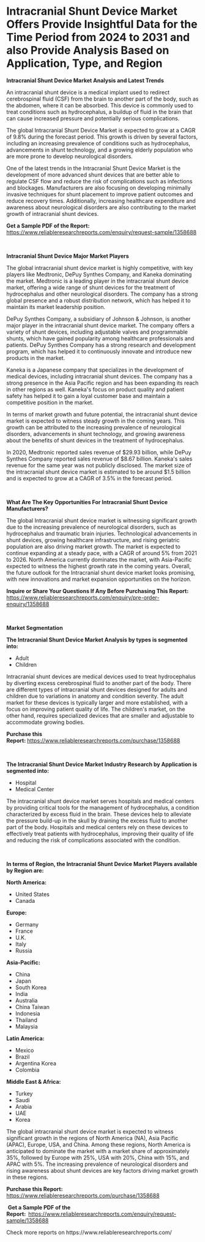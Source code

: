 <p><h1>Intracranial Shunt Device Market Offers Provide Insightful Data for the Time Period from 2024 to 2031 and also Provide Analysis Based on Application, Type, and Region</h1></p><p><strong>Intracranial Shunt Device Market Analysis and Latest Trends</strong></p>
<p><p>An intracranial shunt device is a medical implant used to redirect cerebrospinal fluid (CSF) from the brain to another part of the body, such as the abdomen, where it can be absorbed. This device is commonly used to treat conditions such as hydrocephalus, a buildup of fluid in the brain that can cause increased pressure and potentially serious complications.</p><p>The global Intracranial Shunt Device Market is expected to grow at a CAGR of 9.8% during the forecast period. This growth is driven by several factors, including an increasing prevalence of conditions such as hydrocephalus, advancements in shunt technology, and a growing elderly population who are more prone to develop neurological disorders.</p><p>One of the latest trends in the Intracranial Shunt Device Market is the development of more advanced shunt devices that are better able to regulate CSF flow and reduce the risk of complications such as infections and blockages. Manufacturers are also focusing on developing minimally invasive techniques for shunt placement to improve patient outcomes and reduce recovery times. Additionally, increasing healthcare expenditure and awareness about neurological disorders are also contributing to the market growth of intracranial shunt devices.</p></p>
<p><strong>Get a Sample PDF of the Report:&nbsp;</strong> <a href="https://www.reliableresearchreports.com/enquiry/request-sample/1358688">https://www.reliableresearchreports.com/enquiry/request-sample/1358688</a></p>
<p>&nbsp;</p>
<p><strong>Intracranial Shunt Device Major Market Players</strong></p>
<p><p>The global intracranial shunt device market is highly competitive, with key players like Medtronic, DePuy Synthes Company, and Kaneka dominating the market. Medtronic is a leading player in the intracranial shunt device market, offering a wide range of shunt devices for the treatment of hydrocephalus and other neurological disorders. The company has a strong global presence and a robust distribution network, which has helped it to maintain its market leadership position.</p><p>DePuy Synthes Company, a subsidiary of Johnson & Johnson, is another major player in the intracranial shunt device market. The company offers a variety of shunt devices, including adjustable valves and programmable shunts, which have gained popularity among healthcare professionals and patients. DePuy Synthes Company has a strong research and development program, which has helped it to continuously innovate and introduce new products in the market.</p><p>Kaneka is a Japanese company that specializes in the development of medical devices, including intracranial shunt devices. The company has a strong presence in the Asia Pacific region and has been expanding its reach in other regions as well. Kaneka's focus on product quality and patient safety has helped it to gain a loyal customer base and maintain a competitive position in the market.</p><p>In terms of market growth and future potential, the intracranial shunt device market is expected to witness steady growth in the coming years. This growth can be attributed to the increasing prevalence of neurological disorders, advancements in shunt technology, and growing awareness about the benefits of shunt devices in the treatment of hydrocephalus.</p><p>In 2020, Medtronic reported sales revenue of $29.93 billion, while DePuy Synthes Company reported sales revenue of $8.67 billion. Kaneka's sales revenue for the same year was not publicly disclosed. The market size of the intracranial shunt device market is estimated to be around $1.5 billion and is expected to grow at a CAGR of 3.5% in the forecast period.</p></p>
<p>&nbsp;</p>
<p><strong>What Are The Key Opportunities For Intracranial Shunt Device Manufacturers?</strong></p>
<p><p>The global Intracranial shunt device market is witnessing significant growth due to the increasing prevalence of neurological disorders, such as hydrocephalus and traumatic brain injuries. Technological advancements in shunt devices, growing healthcare infrastructure, and rising geriatric population are also driving market growth. The market is expected to continue expanding at a steady pace, with a CAGR of around 5% from 2021 to 2026. North America currently dominates the market, with Asia-Pacific expected to witness the highest growth rate in the coming years. Overall, the future outlook for the Intracranial shunt device market looks promising, with new innovations and market expansion opportunities on the horizon.</p></p>
<p><strong>Inquire or Share Your Questions If Any Before Purchasing This Report:</strong> <a href="https://www.reliableresearchreports.com/enquiry/pre-order-enquiry/1358688">https://www.reliableresearchreports.com/enquiry/pre-order-enquiry/1358688</a></p>
<p>&nbsp;</p>
<p><strong>Market Segmentation</strong></p>
<p><strong>The Intracranial Shunt Device Market Analysis by types is segmented into:</strong></p>
<p><ul><li>Adult</li><li>Children</li></ul></p>
<p><p>Intracranial shunt devices are medical devices used to treat hydrocephalus by diverting excess cerebrospinal fluid to another part of the body. There are different types of intracranial shunt devices designed for adults and children due to variations in anatomy and condition severity. The adult market for these devices is typically larger and more established, with a focus on improving patient quality of life. The children's market, on the other hand, requires specialized devices that are smaller and adjustable to accommodate growing bodies.</p></p>
<p><strong>Purchase this Report:&nbsp;</strong><a href="https://www.reliableresearchreports.com/purchase/1358688">https://www.reliableresearchreports.com/purchase/1358688</a></p>
<p>&nbsp;</p>
<p><strong>The Intracranial Shunt Device Market Industry Research by Application is segmented into:</strong></p>
<p><ul><li>Hospital</li><li>Medical Center</li></ul></p>
<p><p>The intracranial shunt device market serves hospitals and medical centers by providing critical tools for the management of hydrocephalus, a condition characterized by excess fluid in the brain. These devices help to alleviate the pressure build-up in the skull by draining the excess fluid to another part of the body. Hospitals and medical centers rely on these devices to effectively treat patients with hydrocephalus, improving their quality of life and reducing the risk of complications associated with the condition.</p></p>
<p>&nbsp;</p>
<p><strong>In terms of Region, the Intracranial Shunt Device Market Players available by Region are:</strong></p>
<p>
    <p> <strong> North America: </strong>
        <ul>
            <li>United States</li>
            <li>Canada</li>
        </ul>
        </p> 
    <p> <strong> Europe: </strong>
        <ul>
            <li>Germany</li>
            <li>France</li>
            <li>U.K.</li>
            <li>Italy</li>
            <li>Russia</li>
        </ul>
        </p> 
    <p> <strong> Asia-Pacific: </strong>
        <ul>
            <li>China</li>
            <li>Japan</li>
            <li>South Korea</li>
            <li>India</li>
            <li>Australia</li>
            <li>China Taiwan</li>
            <li>Indonesia</li>
            <li>Thailand</li>
            <li>Malaysia</li>
        </ul>
        </p> 
    <p> <strong> Latin America: </strong>
        <ul>
            <li>Mexico</li>
            <li>Brazil</li>
            <li>Argentina Korea</li>
            <li>Colombia</li>
        </ul>
        </p> 
    <p> <strong> Middle East & Africa: </strong>
        <ul>
            <li>Turkey</li>
            <li>Saudi</li>
            <li>Arabia</li>
            <li>UAE</li>
            <li>Korea</li>
        </ul>
    </p>
    </p>
<p><p>The global intracranial shunt device market is expected to witness significant growth in the regions of North America (NA), Asia Pacific (APAC), Europe, USA, and China. Among these regions, North America is anticipated to dominate the market with a market share of approximately 35%, followed by Europe with 25%, USA with 20%, China with 15%, and APAC with 5%. The increasing prevalence of neurological disorders and rising awareness about shunt devices are key factors driving market growth in these regions.</p></p>
<p><strong>Purchase this Report: </strong><a href="https://www.reliableresearchreports.com/purchase/1358688">https://www.reliableresearchreports.com/purchase/1358688</a></p>
<p>&nbsp;<strong>Get a Sample PDF of the Report:&nbsp;&nbsp;</strong><a href="https://www.reliableresearchreports.com/enquiry/request-sample/1358688">https://www.reliableresearchreports.com/enquiry/request-sample/1358688</a></p>
<p><strong></strong></p>
<p>Check more reports on https://www.reliableresearchreports.com/</p>